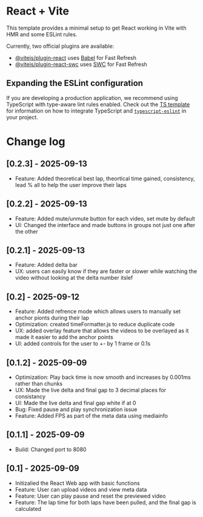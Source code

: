 # React + Vite

This template provides a minimal setup to get React working in Vite with HMR and some ESLint rules.

Currently, two official plugins are available:

- [@vitejs/plugin-react](https://github.com/vitejs/vite-plugin-react/blob/main/packages/plugin-react) uses [Babel](https://babeljs.io/) for Fast Refresh
- [@vitejs/plugin-react-swc](https://github.com/vitejs/vite-plugin-react/blob/main/packages/plugin-react-swc) uses [SWC](https://swc.rs/) for Fast Refresh

## Expanding the ESLint configuration

If you are developing a production application, we recommend using TypeScript with type-aware lint rules enabled. Check out the [TS template](https://github.com/vitejs/vite/tree/main/packages/create-vite/template-react-ts) for information on how to integrate TypeScript and [`typescript-eslint`](https://typescript-eslint.io) in your project.


# Change log

## [0.2.3] - 2025-09-13
- Feature: Added theoretical best lap, theortical time gained, consistency, lead % all to help the user improve their laps

## [0.2.2] - 2025-09-13
- Feature: Added mute/unmute button for each video, set mute by default
- UI: Changed the interface and made buttons in groups not just one after the other

## [0.2.1] - 2025-09-13
- Feature: Added delta bar
- UX: users can easily know if they are faster or slower while watching the video without looking at the delta number itslef

## [0.2] - 2025-09-12
- Feature: Added refrence mode which allows users to manually set anchor pionts during their lap
- Optimization: created timeFormatter.js to reduce duplicate code
- UX: added overlay feature that allows the videos to be overlayed as it made it easier to add the anchor points
- UI: added controls for the user to +- by 1 frame or 0.1s

## [0.1.2] - 2025-09-09
- Optimization: Play back time is now smooth and increases by 0.001ms rather than chunks
- UX: Made the live delta and final gap to 3 decimal places for consistancy
- UI: Made the live delta and final gap white if at 0
- Bug: Fixed pause and play synchronization issue
- Feature: Added FPS as part of the meta data using mediainfo

## [0.1.1] - 2025-09-09
- Build: Changed port to 8080

## [0.1] - 2025-09-09
- Initizalied the React Web app with basic functions
- Feature: User can upload videos and view meta data
- Feature: User can play pause and reset the previewed video
- Feature: The lap time for both laps have been pulled, and the final gap is calculated